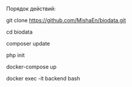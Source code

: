 Порядок действий:

git clone https://github.com/MishaEn/biodata.git

cd biodata

composer update

php init

docker-compose up

docker exec -it backend bash
